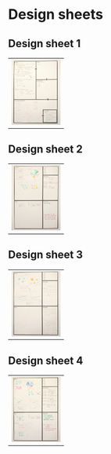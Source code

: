 # Design sheets

## Design sheet 1

<table border="0">
  <tr>
    <td>
      <img src="img/design-sheets-1.jpg" style="width: 100px;">
    </td>
  </tr>
</table>

## Design sheet 2

<table border="0">
  <tr>
    <td>
      <img src="img/design-sheets-2.jpg" style="width: 100px;">
    </td>
  </tr>
</table>

## Design sheet 3

<table border="0">
  <tr>
    <td>
      <img src="img/design-sheets-3.jpg" style="width: 100px;">
    </td>
  </tr>
</table>

## Design sheet 4

<table border="0">
  <tr>
    <td>
      <img src="img/design-sheets-4.jpg" style="width: 100px;">
    </td>
  </tr>
</table>
